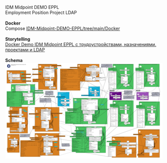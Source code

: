 IDM Midpoint DEMO EPPL<br>
Employment Position Project LDAP<br>
<br>
<b>Docker</b><br>
Compose <a href="https://github.com/icookycom/IDM-Midpoint-DEMO-EPPL/tree/main/Docker">IDM-Midpoint-DEMO-EPPL/tree/main/Docker</a><br>
<br>
<b>Storytelling</b><br>
<a href="https://habr.com/ru/articles/923278/">Docker Demo IDM Midpoint EPPL c трудоустройствами, назначениями, проектами и LDAP</a><br>
<br>
<b>Schema</b><br>
<img src="https://github.com/icookycom/IDM-Midpoint-DEMO-EPPL/blob/main/Schema%20IDM%20MIdpoint%20EPPL.png" border="0"></img><br>


